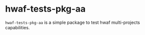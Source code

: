 hwaf-tests-pkg-aa
=================

`hwaf-tests-pkg-aa` is a simple package to test hwaf multi-projects capabilities.
